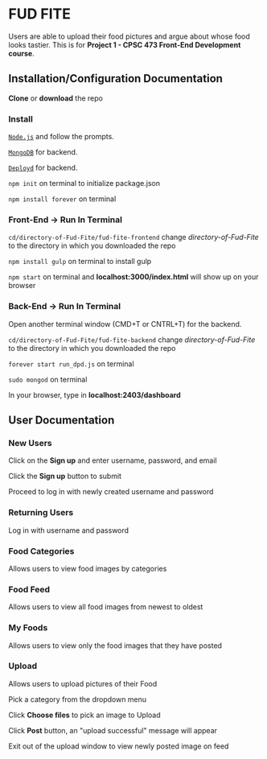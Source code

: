 # FUD FITE

Users are able to upload their food pictures and argue about whose food looks tastier.
This is for **Project 1 - CPSC 473 Front-End Development course**.

## Installation/Configuration Documentation

**Clone** or **download** the repo

### Install

[`Node.js`](https://nodejs.org/en/) and follow the prompts.

[`MongoDB`](https://docs.mongodb.com/manual/administration/install-community/) for backend.

[`Deployd`](https://github.com/deployd/deployd#install-from-npm) for backend.

`npm init` on terminal to initialize package.json

`npm install forever` on terminal

### Front-End -> Run In Terminal

`cd/directory-of-Fud-Fite/fud-fite-frontend` change _directory-of-Fud-Fite_ to the directory in which you downloaded the repo

`npm install gulp` on terminal to install gulp

`npm start` on terminal and **localhost:3000/index.html** will show up on your browser

### Back-End -> Run In Terminal

Open another terminal window (CMD+T or CNTRL+T) for the backend.

`cd/directory-of-Fud-Fite/fud-fite-backend` change _directory-of-Fud-Fite_ to the directory in which you downloaded the repo

`forever start run_dpd.js` on terminal

`sudo mongod` on terminal

In your browser, type in **localhost:2403/dashboard**

## User Documentation

### New Users

Click on the **Sign up** and enter username, password, and email

Click the **Sign up** button to submit

Proceed to log in with newly created username and password

### Returning Users

Log in with username and password

### Food Categories

Allows users to view food images by categories

### Food Feed

Allows users to view all food images from newest to oldest

### My Foods

Allows users to view only the food images that they have posted

### Upload

Allows users to upload pictures of their Food

Pick a category from the dropdown menu

Click **Choose files** to pick an image to Upload

Click **Post** button, an "upload successful" message will appear

Exit out of the upload window to view newly posted image on feed
